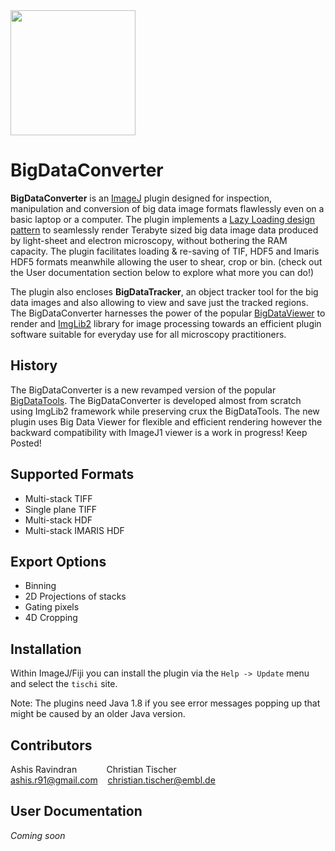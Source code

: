 <img src="https://www.huber.embl.de/courses/images/BioIT_logo.jpeg" width="200">

# BigDataConverter

**BigDataConverter** is an [ImageJ](https://imagej.net) plugin designed for inspection, manipulation and conversion of big data image formats flawlessly even on a basic laptop or a computer.
The plugin implements a [Lazy Loading design pattern](https://en.wikipedia.org/wiki/Lazy_loading) to seamlessly render Terabyte sized big data image data produced by light-sheet and electron microscopy, without bothering the RAM capacity. 
The plugin facilitates loading & re-saving of TIF, HDF5 and Imaris HDF5 formats meanwhile allowing the user to shear, crop or bin. (check out the User documentation section below to explore what more you can do!)

The plugin also encloses **BigDataTracker**, an object tracker tool for the big data images and also allowing to view and save just the tracked regions.
The BigDataConverter harnesses the power of the popular [BigDataViewer](https://imagej.net/BigDataViewer) to render and [ImgLib2](https://imagej.net/ImgLib2) library for image processing towards an efficient plugin software suitable for everyday use for all microscopy practitioners.

## History
The BigDataConverter is a new revamped version of the popular [BigDataTools](https://github.com/tischi/fiji-plugin-bigDataTools2). The BigDataConverter is developed almost from scratch using ImgLib2 framework while preserving crux the BigDataTools. 
The new plugin uses Big Data Viewer for flexible and efficient rendering however the backward compatibility with ImageJ1 viewer is a work in progress! Keep Posted!

## Supported Formats
- Multi-stack TIFF
- Single plane TIFF
- Multi-stack HDF
- Multi-stack IMARIS HDF

## Export Options
- Binning
- 2D Projections of stacks
- Gating pixels
- 4D Cropping
 
## Installation
Within ImageJ/Fiji you can install the plugin via the `Help -> Update` menu and select the `tischi` site.

Note: The plugins need Java 1.8 if you see error messages popping up that might be caused by an older Java version.

## Contributors

Ashis Ravindran&nbsp;&nbsp;&nbsp;&nbsp;&nbsp;&nbsp;&nbsp;&nbsp;&nbsp;&nbsp;&nbsp;
Christian Tischer  
ashis.r91@gmail.com&nbsp;&nbsp;&nbsp; christian.tischer@embl.de

## User Documentation

*Coming soon*